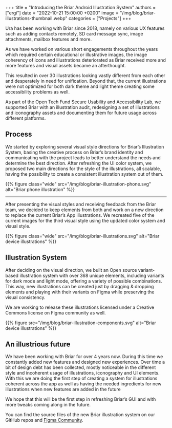 +++
title = "Introducing the Briar Android Illustration System"
authors = ["ergi"]
date = "2022-10-21 15:00:00 +0200"
image = "/img/blog/briar-illustrations-thumbnail.webp"
categories = ["Projects"]
+++

Ura has been working with Briar since 2018, namely on various UX features such as adding contacts remotely, SD card message sync, image attachments, mailbox features and more.

As we have worked on various short engagements throughout the years which required certain educational or illustrative images, the image coherency of icons and illustrations deteriorated as Briar received more and more features and visual assets became an afterthought. 

This resulted in over 30 illustrations looking vastly different from each other and desperately in need for unification. Beyond that, the current illustrations were not optimized for both dark theme and light theme creating some accessibility problems as well.

As part of the Open Tech Fund Secure Usability and Accessibility Lab, we supported Briar with an illustration audit, redesigning a set of illustrations and iconography assets and documenting them for future usage across different platforms.

## Process

We started by exploring several visual style directions for Briar’s Illustration System, basing the creative process on Briar’s brand identity and communicating with the project leads to better understand the needs and determine the best direction. After refreshing the UI color system, we proposed two main directions for the style of the illustrations, all scalable, having the possibility to create a consistent illustration system out of them.

{{% figure class="wide" src="/img/blog/briar-illustration-phone.svg" alt="Briar phone illustration" %}}

----

After presenting the visual styles and receiving feedback from the Briar team, we decided to keep elements from both and work on a new direction to replace the current Briar’s App illustrations. We recreated five of the current images for the third visual style using the updated color system and visual style.

{{% figure class="wide" src="/img/blog/briar-illustrations.svg" alt="Briar device illustrations" %}}

## Illustration System

After deciding on the visual direction, we built an Open source variant-based illustration system with over 368 unique elements, including variants for dark mode and light mode, offering a variety of possible combinations. This way, new illustrations can be created just by dragging & dropping elements and playing with their variants on Figma while preserving the visual consistency.

We are working to release these illustrations licensed under a Creative Commons license on Figma community as well.

{{% figure src="/img/blog/briar-illustration-components.svg" alt="Briar device illustrations" %}}

## An illustrious future

We have been working with Briar for over 4 years now. During this time we constantly added new features and designed new experiences. Over time a bit of design debt has been collected, mostly noticeable in the different style and incoherent usage of illustrations, iconography and UI elements. With this we are doing the first step of creating a system for illustrations coherent across the app as well as having the needed ingredients for new illustrations when new features are added in the future

We hope that this will be the first step in refreshing Briar’s GUI and with more tweaks coming along in the future.

You can find the source files of the new Briar illustration system on our GitHub repos and [Figma Community](https://www.figma.com/community/file/1169212217112991383).
